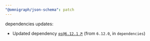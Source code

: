 ```yaml
---
"@omnigraph/json-schema": patch
---
```

dependencies updates:
  - Updated dependency [`qs@6.12.1` ↗︎](https://www.npmjs.com/package/qs/v/6.12.1) (from `6.12.0`, in `dependencies`)
